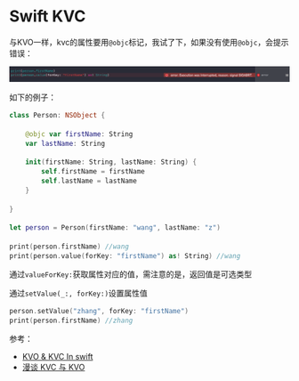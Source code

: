 # Swift KVC

与KVO一样，kvc的属性要用`@objc`标记，我试了下，如果没有使用`@objc`，会提示错误：

![22](https://github.com/winfredzen/iOS-Basic/blob/master/Swift/images/22.png)

如下的例子：

```swift
class Person: NSObject {
    
    @objc var firstName: String
    var lastName: String
    
    init(firstName: String, lastName: String) {
        self.firstName = firstName
        self.lastName = lastName
    }
    
}

let person = Person(firstName: "wang", lastName: "z")

print(person.firstName) //wang
print(person.value(forKey: "firstName") as! String) //wang
```

通过`valueForKey:`获取属性对应的值，需注意的是，返回值是可选类型

通过`setValue(_:, forKey:)`设置属性值

```swift
person.setValue("zhang", forKey: "firstName")
print(person.firstName) //zhang
```



参考：

+ [KVO & KVC In swift](https://hackernoon.com/kvo-kvc-in-swift-12f77300c387)
+ [漫谈 KVC 与 KVO](https://swiftcafe.io/2016/01/03/kvc)

